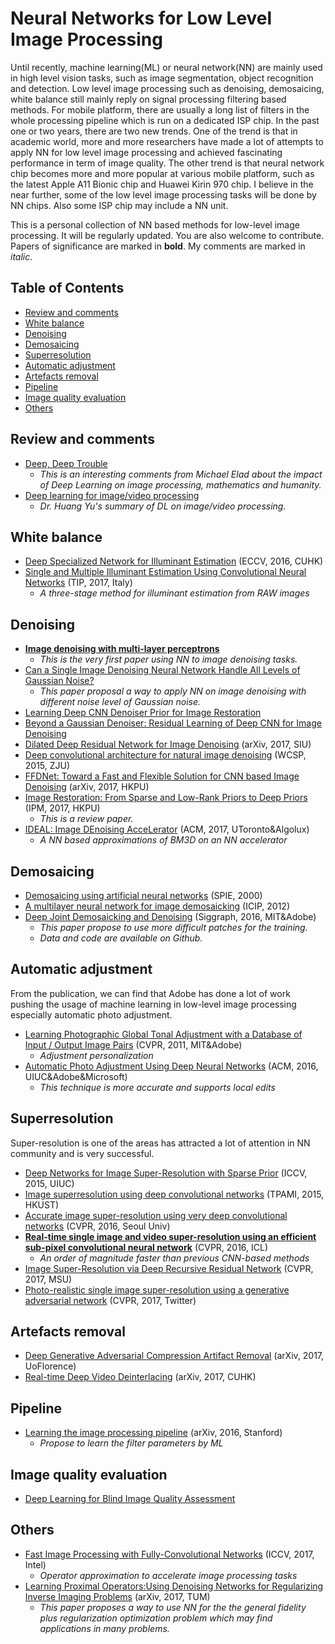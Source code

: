# Neural Networks for Low Level Image Processing

Until recently, machine learning(ML) or neural network(NN) are mainly used in high level vision tasks, such as image segmentation, object recognition and detection. Low level image processing such as denoising, demosaicing, white balance still mainly reply on signal processing filtering based methods. For mobile platform, there are usually a long list of filters in the whole processing pipeline which is run on a dedicated ISP chip. In the past one or two years, there are two new trends. One of the trend is that in academic world, more and more researchers have made a lot of attempts to apply NN for low level image processing and achieved fascinating performance in term of image quality. The other trend is that neural network chip becomes more and more popular at various mobile platform, such as the latest Apple A11 Bionic chip and Huawei Kirin 970 chip. I believe in the near further, some of the low level image processing tasks will be done by NN chips. Also some ISP chip may include a NN unit.

This is a personal collection of NN based methods for low-level image processing. It will be regularly updated. You are also welcome to contribute. Papers of significance are marked in **bold**. My comments are marked in *italic*.

## Table of Contents

  * [Review and comments](#review-and-comments)
  * [White balance](#white-balance)
  * [Denoising](#denoising)
  * [Demosaicing](#demosaicing)
  * [Superresolution](#superresolution)
  * [Automatic adjustment](#automatic-adjustment)
  * [Artefacts removal](#artefacts-removal)
  * [Pipeline](#pipeline)
  * [Image quality evaluation](#image-quality-evaluation)
  * [Others](#others)

## Review and comments

  * [Deep, Deep Trouble](https://sinews.siam.org/Details-Page/deep-deep-trouble)
    * *This is an interesting comments from Michael Elad about the impact of Deep Learning on image processing, mathematics and humanity.*
  * [Deep learning for image/video processing](https://www.slideshare.net/yuhuang/deep-learning-for-image-video-processing)
    * *Dr. Huang Yu's summary of DL on image/video processing.*

## White balance

  * [Deep Specialized Network for Illuminant Estimation](http://mmlab.ie.cuhk.edu.hk/projects/illuminant_estimation.html) (ECCV, 2016, CUHK)
  * [Single and Multiple Illuminant Estimation Using Convolutional Neural Networks](https://arxiv.org/abs/1508.00998) (TIP, 2017, Italy) 
    * *A three-stage method for illuminant estimation from RAW images*

## Denoising

  * [**Image denoising with multi-layer perceptrons**](https://arxiv.org/abs/1211.1544)
    * *This is the very first paper using NN to image denoising tasks.*
  * [Can a Single Image Denoising Neural Network Handle All Levels of Gaussian Noise?](https://www.semanticscholar.org/paper/Can-a-Single-Image-Denoising-Neural-Network-Handle-Wang-Morel/c0387d184c2201eb1811094ba259380b5a83b6a4)
    * *This paper proposal a way to apply NN on image denoising with different noise level of Gaussian noise.*
  * [Learning Deep CNN Denoiser Prior for Image Restoration](https://arxiv.org/abs/1704.03264)
  * [Beyond a Gaussian Denoiser: Residual Learning of Deep CNN for Image Denoising](http://ieeexplore.ieee.org/document/7839189/)
  * [Dilated Deep Residual Network for Image Denoising](https://arxiv.org/abs/1708.05473) (arXiv, 2017, SIU)
  * [Deep convolutional architecture for natural image denoising](http://ieeexplore.ieee.org/document/7341021/) (WCSP, 2015, ZJU)
  * [FFDNet: Toward a Fast and Flexible Solution for CNN based Image Denoising](https://arxiv.org/abs/1710.04026) (arXiv, 2017, HKPU)
  * [Image Restoration: From Sparse and Low-Rank Priors to Deep Priors](http://ieeexplore.ieee.org/document/8026108/) (IPM, 2017, HKPU) 
    * *This is a review paper.*
  * [IDEAL: Image DEnoising AcceLerator](http://www.eecg.toronto.edu/~mostafam/files/IDEAL_Image_DEnoising_AcceLerator.pdf) (ACM, 2017, UToronto&Algolux) 
    * *A NN based approximations of BM3D on an NN accelerator*

## Demosaicing

  * [Demosaicing using artificial neural networks](https://www.spiedigitallibrary.org/conference-proceedings-of-spie/3962/1/Demosaicking-using-artificial-neural-networks/10.1117/12.382904.short?SSO=1) (SPIE, 2000)
  * [A multilayer neural network for image demosaicking](https://www.semanticscholar.org/paper/A-multilayer-neural-network-for-image-demosaicking-Wang/4264e3560bf59bfdb9f262a9787187257a1ce75f) (ICIP, 2012)
  * [Deep Joint Demosaicking and Denoising](https://groups.csail.mit.edu/graphics/demosaicnet/) (Siggraph, 2016, MIT&Adobe) 
    * *This paper propose to use more difficult patches for the training.*
    * *Data and code are available on Github.*

## Automatic adjustment

From the publication, we can find that Adobe has done a lot of work pushing the usage of machine learning in low-level image processing especially automatic photo adjustment. 

  * [Learning Photographic Global Tonal Adjustment with a Database of Input / Output Image Pairs](http://people.csail.mit.edu/vladb/photoadjust/) (CVPR, 2011, MIT&Adobe) 
    * *Adjustment personalization*
  * [Automatic Photo Adjustment Using Deep Neural Networks](https://sites.google.com/site/homepagezhichengyan/home/dl_img_adjust) (ACM, 2016, UIUC&Adobe&Microsoft) 
    * *This technique is more accurate and supports local edits*

## Superresolution

Super-resolution is one of the areas has attracted a lot of attention in NN community and is very successful.

  * [Deep Networks for Image Super-Resolution with Sparse Prior](http://ieeexplore.ieee.org/document/7410407/) (ICCV, 2015, UIUC)
  * [Image superresolution using deep convolutional networks](https://ieeexplore.ieee.org/document/7115171/) (TPAMI, 2015, HKUST)
  * [Accurate image super-resolution using very deep convolutional networks](https://arxiv.org/abs/1511.04587) (CVPR, 2016, Seoul Univ)
  * [**Real-time single image and video super-resolution using an efficient sub-pixel convolutional neural network**](https://www.cv-foundation.org/openaccess/content_cvpr_2016/papers/Shi_Real-Time_Single_Image_CVPR_2016_paper.pdf) (CVPR, 2016, ICL) 
    * *An order of magnitude faster than previous CNN-based methods*
  * [Image Super-Resolution via Deep Recursive Residual Network](http://cvlab.cse.msu.edu/project-super-resolution.html) (CVPR, 2017, MSU)
  * [Photo-realistic single image super-resolution using a generative adversarial network](https://arxiv.org/abs/1609.04802) (CVPR, 2017, Twitter)

## Artefacts removal

  * [Deep Generative Adversarial Compression Artifact Removal](https://arxiv.org/abs/1704.02518) (arXiv, 2017, UoFlorence)
  * [Real-time Deep Video Deinterlacing](https://arxiv.org/abs/1708.00187) (arXiv, 2017, CUHK) 

## Pipeline

  * [Learning the image processing pipeline](https://arxiv.org/abs/1605.09336) (arXiv, 2016, Stanford)
	  * *Propose to learn the filter parameters by ML*

## Image quality evaluation

  * [Deep Learning for Blind Image Quality Assessment](http://www.ivl.disco.unimib.it/activities/deep-image-quality/)

## Others

  * [Fast Image Processing with Fully-Convolutional Networks](https://www.youtube.com/watch?v=eQyfHgLx8Dc&feature=youtu.be) (ICCV, 2017, Intel) 
    * *Operator approximation to accelerate image processing tasks*
  * [Learning Proximal Operators:Using Denoising Networks for Regularizing Inverse Imaging Problems](https://arxiv.org/pdf/1704.03488.pdf) (arXiv, 2017, TUM) 
    * *This paper proposes a way to use NN for the the general fidelity plus regularization optimization problem which may find applications in many problems.*
